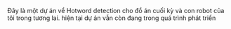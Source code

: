 Đây là một dự án về Hotword detection cho đồ án cuối kỳ và con robot của tôi trong tương lai. hiện tại dự án vẫn còn đang trong quá trình phát triển
